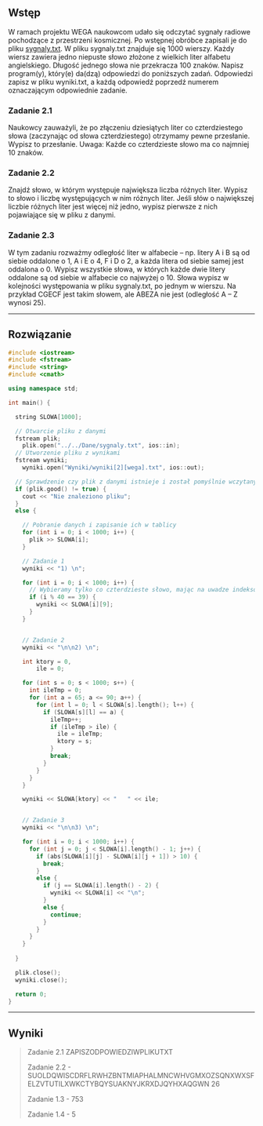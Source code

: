 ## Wstęp
W ramach projektu WEGA naukowcom udało się odczytać sygnały radiowe pochodzące z przestrzeni kosmicznej. Po wstępnej obróbce zapisali je do pliku [sygnaly.txt](https://github.com/pawelmalak/zadania-maturalne/blob/master/Dane/sygnaly.txt). W pliku sygnaly.txt znajduje się 1000 wierszy. Każdy wiersz zawiera jedno niepuste słowo złożone z wielkich liter alfabetu angielskiego. Długość jednego słowa nie przekracza 100 znaków. Napisz program(y), który(e) da(dzą) odpowiedzi do poniższych zadań. Odpowiedzi zapisz w pliku wyniki.txt, a każdą odpowiedź poprzedź numerem oznaczającym odpowiednie zadanie.


### Zadanie 2.1
Naukowcy zauważyli, że po złączeniu dziesiątych liter co czterdziestego słowa (zaczynając od słowa czterdziestego) otrzymamy pewne przesłanie. Wypisz to przesłanie. Uwaga: Każde co czterdzieste słowo ma co najmniej 10 znaków.

### Zadanie 2.2
Znajdź słowo, w którym występuje największa liczba różnych liter. Wypisz to słowo i liczbę występujących w nim różnych liter. Jeśli słów o największej liczbie różnych liter jest więcej niż jedno, wypisz pierwsze z nich pojawiające się w pliku z danymi.

### Zadanie 2.3
W tym zadaniu rozważmy odległość liter w alfabecie – np. litery A i B są od siebie oddalone o 1, A i E o 4, F i D o 2, a każda litera od siebie samej jest oddalona o 0. Wypisz wszystkie słowa, w których każde dwie litery oddalone są od siebie w alfabecie co najwyżej o 10. Słowa wypisz w kolejności występowania w pliku sygnaly.txt, po jednym w wierszu. Na przykład CGECF jest takim słowem, ale ABEZA nie jest (odległość A – Z wynosi 25).


---

## Rozwiązanie

```cpp
#include <iostream>
#include <fstream>
#include <string>
#include <cmath>

using namespace std;

int main() {

  string SLOWA[1000];

  // Otwarcie pliku z danymi
  fstream plik;
    plik.open("../../Dane/sygnaly.txt", ios::in);
  // Utworzenie pliku z wynikami
  fstream wyniki;
    wyniki.open("Wyniki/wyniki[2][wega].txt", ios::out);

  // Sprawdzenie czy plik z danymi istnieje i został pomyślnie wczytany
  if (plik.good() != true) {
    cout << "Nie znaleziono pliku";
  }
  else {

    // Pobranie danych i zapisanie ich w tablicy
    for (int i = 0; i < 1000; i++) {
      plik >> SLOWA[i];
    }

    // Zadanie 1
    wyniki << "1) \n";

    for (int i = 0; i < 1000; i++) {
      // Wybieramy tylko co czterdzieste słowo, mając na uwadze indeksowanie tablic od 0
      if (i % 40 == 39) {
        wyniki << SLOWA[i][9];
      }
    }


    // Zadanie 2
    wyniki << "\n\n2) \n";

    int ktory = 0,
        ile = 0;

    for (int s = 0; s < 1000; s++) {
      int ileTmp = 0;
      for (int a = 65; a <= 90; a++) {
        for (int l = 0; l < SLOWA[s].length(); l++) {
          if (SLOWA[s][l] == a) {
            ileTmp++;
            if (ileTmp > ile) {
              ile = ileTmp;
              ktory = s;
            }
            break;
          }
        }
      }
    }

    wyniki << SLOWA[ktory] << "   " << ile;


    // Zadanie 3
    wyniki << "\n\n3) \n";

    for (int i = 0; i < 1000; i++) {
      for (int j = 0; j < SLOWA[i].length() - 1; j++) {
        if (abs(SLOWA[i][j] - SLOWA[i][j + 1]) > 10) {
          break;
        }
        else {
          if (j == SLOWA[i].length() - 2) {
            wyniki << SLOWA[i] << "\n";
          }
          else {
            continue;
          }
        }
      }
    }
    
  }

  plik.close();
  wyniki.close();

  return 0;
}
```

---

## Wyniki

> Zadanie 2.1 ZAPISZODPOWIEDZIWPLIKUTXT
> 
> Zadanie 2.2 - SUOLDQWISCDRFLRWHZBNTMIAPHALMNCWHVGMXOZSQNXWXSFELZVTUTILXWKCTYBQYSUAKNYJKRXDJQYHXAQGWN 26
>
> Zadanie 1.3 - 753
>
> Zadanie 1.4 - 5



